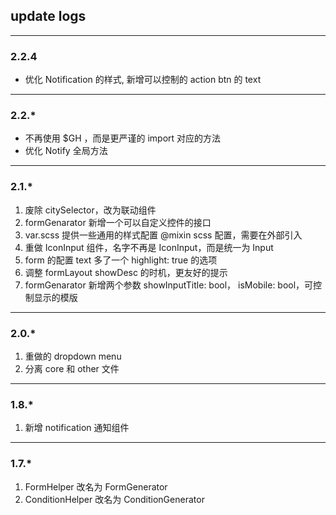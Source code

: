 ## update logs

-----------

### 2.2.4

- 优化 Notification 的样式, 新增可以控制的 action btn 的 text

-----------

### 2.2.*

- 不再使用 $GH ，而是更严谨的 import 对应的方法
- 优化 Notify 全局方法

-----------

### 2.1.*

1. 废除 citySelector，改为联动组件
2. formGenarator 新增一个可以自定义控件的接口
3. var.scss 提供一些通用的样式配置 @mixin scss 配置，需要在外部引入
4. 重做 IconInput 组件，名字不再是 IconInput，而是统一为 Input
5. form 的配置 text 多了一个 highlight: true 的选项
6. 调整 formLayout showDesc 的时机，更友好的提示
7. formGenarator 新增两个参数 showInputTitle: bool， isMobile: bool，可控制显示的模版

-----------

### 2.0.*

1. 重做的 dropdown menu
2. 分离 core 和 other 文件

-----------

### 1.8.*

1. 新增 notification 通知组件

-----------

### 1.7.*

1. FormHelper 改名为 FormGenerator
2. ConditionHelper 改名为 ConditionGenerator

